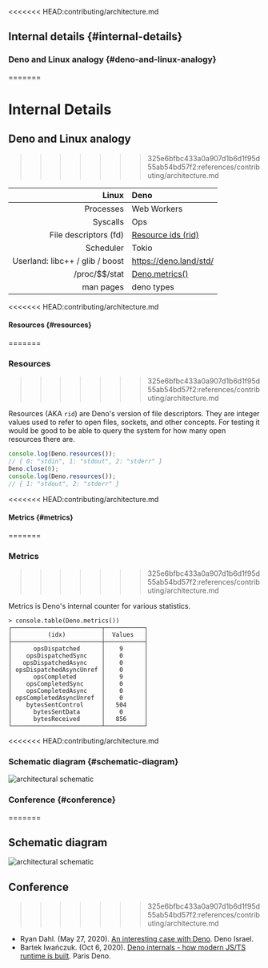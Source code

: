 <<<<<<< HEAD:contributing/architecture.md
## Internal details {#internal-details}

### Deno and Linux analogy {#deno-and-linux-analogy}
=======
# Internal Details

## Deno and Linux analogy
>>>>>>> 325e6bfbc433a0a907d1b6d1f95d55ab54bd57f2:references/contributing/architecture.md

|                       **Linux** | **Deno**                         |
| ------------------------------: | :------------------------------- |
|                       Processes | Web Workers                      |
|                        Syscalls | Ops                              |
|           File descriptors (fd) | [Resource ids (rid)](#resources) |
|                       Scheduler | Tokio                            |
| Userland: libc++ / glib / boost | https://deno.land/std/           |
|                 /proc/\$\$/stat | [Deno.metrics()](#metrics)       |
|                       man pages | deno types                       |

<<<<<<< HEAD:contributing/architecture.md
#### Resources {#resources}
=======
### Resources
>>>>>>> 325e6bfbc433a0a907d1b6d1f95d55ab54bd57f2:references/contributing/architecture.md

Resources (AKA `rid`) are Deno's version of file descriptors. They are integer
values used to refer to open files, sockets, and other concepts. For testing it
would be good to be able to query the system for how many open resources there
are.

```ts
console.log(Deno.resources());
// { 0: "stdin", 1: "stdout", 2: "stderr" }
Deno.close(0);
console.log(Deno.resources());
// { 1: "stdout", 2: "stderr" }
```

<<<<<<< HEAD:contributing/architecture.md
#### Metrics {#metrics}
=======
### Metrics
>>>>>>> 325e6bfbc433a0a907d1b6d1f95d55ab54bd57f2:references/contributing/architecture.md

Metrics is Deno's internal counter for various statistics.

```shell
> console.table(Deno.metrics())
┌─────────────────────────┬───────────┐
│          (idx)          │  Values   │
├─────────────────────────┼───────────┤
│      opsDispatched      │    9      │
│    opsDispatchedSync    │    0      │
│   opsDispatchedAsync    │    0      │
│ opsDispatchedAsyncUnref │    0      │
│      opsCompleted       │    9      │
│    opsCompletedSync     │    0      │
│    opsCompletedAsync    │    0      │
│ opsCompletedAsyncUnref  │    0      │
│    bytesSentControl     │   504     │
│      bytesSentData      │    0      │
│      bytesReceived      │   856     │
└─────────────────────────┴───────────┘
```

<<<<<<< HEAD:contributing/architecture.md
### Schematic diagram {#schematic-diagram}

![architectural schematic](https://deno.land/images/schematic_v0.2.png)

### Conference {#conference}
=======
## Schematic diagram

![architectural schematic](https://deno.land/images/schematic_v0.2.png)

## Conference
>>>>>>> 325e6bfbc433a0a907d1b6d1f95d55ab54bd57f2:references/contributing/architecture.md

- Ryan Dahl. (May 27, 2020).
  [An interesting case with Deno](https://www.youtube.com/watch?v=1b7FoBwxc7E).
  Deno Israel.
- Bartek Iwańczuk. (Oct 6, 2020).
  [Deno internals - how modern JS/TS runtime is built](https://www.youtube.com/watch?v=AOvg_GbnsbA&t=35m13s).
  Paris Deno.
